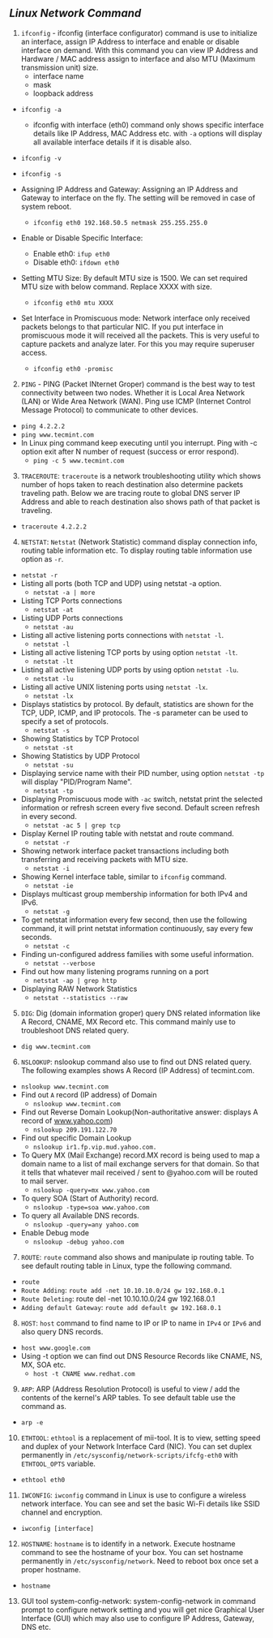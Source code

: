 _Linux Network Command_
----------
1. `ifconfig` - ifconfig (interface configurator) command is use to initialize an interface, assign IP Address to interface and enable or disable interface on demand. With this command you can view IP Address and Hardware / MAC address assign to interface and also MTU (Maximum transmission unit) size.
    + interface name
    + mask
    + loopback address
- `ifconfig -a`
    + ifconfig with interface (eth0) command only shows specific interface details like IP Address, MAC Address etc. with `-a` options will display all available interface details if it is disable also.
- `ifconfig -v`
- `ifconfig -s`

- Assigning IP Address and Gateway: Assigning an IP Address and Gateway to interface on the fly. The setting will be removed in case of system reboot.
    + `ifconfig eth0 192.168.50.5 netmask 255.255.255.0`
- Enable or Disable Specific Interface: 
    + Enable eth0: `ifup eth0`
    + Disable eth0: `ifdown eth0`
- Setting MTU Size: By default MTU size is 1500. We can set required MTU size with below command. Replace XXXX with size.
    + `ifconfig eth0 mtu XXXX` 
- Set Interface in Promiscuous mode: Network interface only received packets belongs to that particular NIC. If you put interface in promiscuous mode it will received all the packets. This is very useful to capture packets and analyze later. For this you may require superuser access.
    + `ifconfig eth0 -promisc`
2. `PING` - PING (Packet INternet Groper) command is the best way to test connectivity between two nodes. Whether it is Local Area Network (LAN) or Wide Area Network (WAN). Ping use ICMP (Internet Control Message Protocol) to communicate to other devices. 
- `ping 4.2.2.2`
- `ping www.tecmint.com`
- In Linux ping command keep executing until you interrupt. Ping with -c option exit after N number of request (success or error respond).
    + `ping -c 5 www.tecmint.com`
3. `TRACEROUTE`: `traceroute` is a network troubleshooting utility which shows number of hops taken to reach destination also determine packets traveling path. Below we are tracing route to global DNS server IP Address and able to reach destination also shows path of that packet is traveling.
- `traceroute 4.2.2.2`
4. `NETSTAT`: `Netstat` (Network Statistic) command display connection info, routing table information etc. To display routing table information use option as `-r`.
- `netstat -r`
- Listing all ports (both TCP and UDP) using netstat -a option.
    + `netstat -a | more`
- Listing TCP Ports connections
    + `netstat -at`
- Listing UDP Ports connections
    + `netstat -au`
- Listing all active listening ports connections with `netstat -l`.
    + `netstat -l`
- Listing all active listening TCP ports by using option `netstat -lt`.
    + `netstat -lt`
- Listing all active listening UDP ports by using option `netstat -lu`.
    + `netstat -lu`
- Listing all active UNIX listening ports using `netstat -lx`.
    + `netstat -lx`
- Displays statistics by protocol. By default, statistics are shown for the TCP, UDP, ICMP, and IP protocols. The -s parameter can be used to specify a set of protocols.
    + `netstat -s`
- Showing Statistics by TCP Protocol
    + `netstat -st`
- Showing Statistics by UDP Protocol
    + `netstat -su`
- Displaying service name with their PID number, using option `netstat -tp` will display "PID/Program Name".
    + `netstat -tp`
- Displaying Promiscuous mode with `-ac` switch, netstat print the selected information or refresh screen every five second. Default screen refresh in every second.
    + `netstat -ac 5 | grep tcp`
- Display Kernel IP routing table with netstat and route command.
    + `netstat -r`
- Showing network interface packet transactions including both transferring and receiving packets with MTU size.
    + `netstat -i`
- Showing Kernel interface table, similar to `ifconfig` command.
    + `netstat -ie`
- Displays multicast group membership information for both IPv4 and IPv6.
    + `netstat -g`
- To get netstat information every few second, then use the following command, it will print netstat information continuously, say every few seconds.
    + `netstat -c`
- Finding un-configured address families with some useful information.
    + `netstat --verbose`
- Find out how many listening programs running on a port 
    + `netstat -ap | grep http`
- Displaying RAW Network Statistics
    + `netstat --statistics --raw`
5. `DIG`: Dig (domain information groper) query DNS related information like A Record, CNAME, MX Record etc. This command mainly use to troubleshoot DNS related query.
- `dig www.tecmint.com`
6. `NSLOOKUP`: nslookup command also use to find out DNS related query. The following examples shows A Record (IP Address) of tecmint.com.
- `nslookup www.tecmint.com`
- Find out `A` record (IP address) of Domain
    + `nslookup www.tecmint.com`
- Find out Reverse Domain Lookup(Non-authoritative answer: displays A record of www.yahoo.com)
    + `nslookup 209.191.122.70`
- Find out specific Domain Lookup
    + `nslookup ir1.fp.vip.mud.yahoo.com.`
- To Query MX (Mail Exchange) record.MX record is being used to map a domain name to a list of mail exchange servers for that domain. So that it tells that whatever mail received / sent to @yahoo.com will be routed to mail server.
    + `nslookup -query=mx www.yahoo.com`
- To query SOA (Start of Authority) record.
    + `nslookup -type=soa www.yahoo.com`
- To query all Available DNS records.
    + `nslookup -query=any yahoo.com`
- Enable Debug mode
    + `nslookup -debug yahoo.com`
7. `ROUTE`: `route` command also shows and manipulate ip routing table. To see default routing table in Linux, type the following command.
- `route`
- `Route Adding`: `route add -net 10.10.10.0/24 gw 192.168.0.1`
- `Route Deleting`: route del -net 10.10.10.0/24 gw 192.168.0.1
- `Adding default Gateway`: `route add default gw 192.168.0.1`
8. `HOST`: `host` command to find name to IP or IP to name in `IPv4` or `IPv6` and also query DNS records.
- `host www.google.com`
- Using -t option we can find out DNS Resource Records like CNAME, NS, MX, SOA etc.
    + `host -t CNAME www.redhat.com`
9. `ARP`: ARP (Address Resolution Protocol) is useful to view / add the contents of the kernel's ARP tables. To see default table use the command as.
- `arp -e`
10. `ETHTOOL`: `ethtool` is a replacement of mii-tool. It is to view, setting speed and duplex of your Network Interface Card (NIC). You can set duplex permanently in `/etc/sysconfig/network-scripts/ifcfg-eth0` with `ETHTOOL_OPTS` variable.
- `ethtool eth0`
11. `IWCONFIG`: `iwconfig` command in Linux is use to configure a wireless network interface. You can see and set the basic Wi-Fi details like SSID channel and encryption.
- `iwconfig [interface]`
12. `HOSTNAME`: `hostname` is to identify in a network. Execute hostname command to see the hostname of your box. You can set hostname permanently in `/etc/sysconfig/network`. Need to reboot box once set a proper hostname.
- `hostname`
13. GUI tool system-config-network: system-config-network in command prompt to configure network setting and you will get nice Graphical User Interface (GUI) which may also use to configure IP Address, Gateway, DNS etc.
